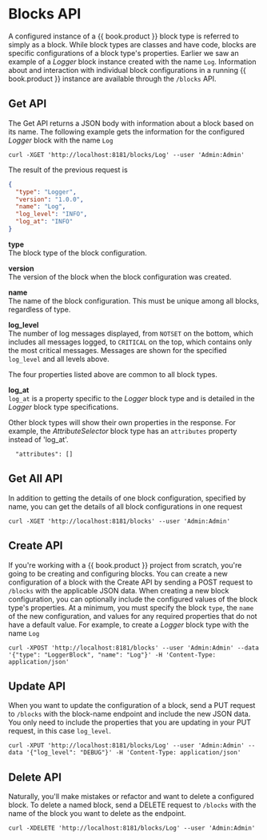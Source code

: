 # Blocks API

A configured instance of a {{ book.product }} block type is referred to simply as a block. While block types are classes and have code, blocks are specific configurations of a block type's properties. Earlier we saw an example of a _Logger_ block instance created with the name `Log`. Information about and interaction with individual block configurations in a running {{ book.product }} instance are available through the `/blocks` API.

## Get API

The Get API returns a JSON body with information about a block based on its name. The following example gets the information for the configured _Logger_ block with the name `Log`

    curl -XGET 'http://localhost:8181/blocks/Log' --user 'Admin:Admin'

The result of the previous request is

```json
{
  "type": "Logger",
  "version": "1.0.0",
  "name": "Log",
  "log_level": "INFO",
  "log_at": "INFO"
}
```

**type**<br>The block type of the block configuration.

**version**<br>The version of the block when the block configuration was created.

**name**<br>The name of the block configuration. This must be unique among all blocks, regardless of type.

**log_level**<br>The number of log messages displayed, from `NOTSET` on the bottom, which includes all messages logged, to `CRITICAL` on the top, which contains only the most critical messages. Messages are shown for the specified `log_level` and all levels above.

The four properties listed above are common to all block types.

**log_at**<br>`log_at` is a property specific to the _Logger_ block type and is detailed in the _Logger_ block type specifications.

Other block types will show their own properties in the response. For example, the _AttributeSelector_ block type has an `attributes` property instead of 'log_at'.

      "attributes": []

## Get All API

In addition to getting the details of one block configuration, specified by name, you can get the details of all block configurations in one request

    curl -XGET 'http://localhost:8181/blocks' --user 'Admin:Admin'

## Create API

If you're working with a {{ book.product }} project from scratch, you're going to be creating and configuring blocks. You can create a new configuration of a block with the Create API by sending a POST request to `/blocks` with the applicable JSON data. When creating a new block configuration, you can optionally include the configured values of the block type's properties. At a minimum, you must specify the block `type`, the `name` of the new configuration, and values for any required properties that do not have a default value. For example, to create a _Logger_ block type with the name `Log`

    curl -XPOST 'http://localhost:8181/blocks' --user 'Admin:Admin' --data '{"type": "LoggerBlock", "name": "Log"}' -H 'Content-Type: application/json'

## Update API

When you want to update the configuration of a block, send a PUT request to `/blocks` with the block-name endpoint and include the new JSON data. You only need to include the properties that you are updating in your PUT request, in this case `log_level`.

    curl -XPUT 'http://localhost:8181/blocks/Log' --user 'Admin:Admin' --data '{"log_level": "DEBUG"}' -H 'Content-Type: application/json'

## Delete API

Naturally, you'll make mistakes or refactor and want to delete a configured block. To delete a named block, send a DELETE request to `/blocks` with the name of the block you want to delete as the endpoint.

    curl -XDELETE 'http://localhost:8181/blocks/Log' --user 'Admin:Admin'
